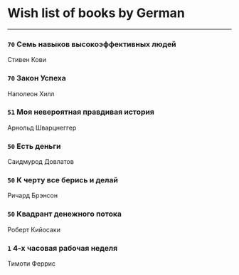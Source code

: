 # Wish list of books by German
---

### `70` Семь навыков высокоэффективных людей
Стивен Кови

### `70` Закон Успеха
Наполеон Хилл

### `51` Моя невероятная правдивая история
Арнольд Шварцнеггер

### `50` Есть деньги
Саидмурод Довлатов

### `50` К черту все берись и делай
Ричард Брэнсон

### `50` Квадрант денежного потока
Роберт Кийосаки

### `1` 4-х часовая рабочая неделя
Тимоти Феррис

